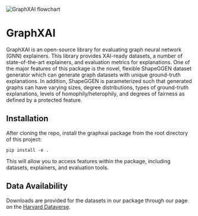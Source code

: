 ![GraphXAI flowchart](https://github.com/mims-harvard/GraphXAI/blob/main/img/graphxai_flowchart_new.png)

# GraphXAI

GraphXAI is an open-source library for evaluating graph neural network (GNN) explainers. This library provides XAI-ready datasets, a number of state-of-the-art explainers, and evaluation metrics for explanations. One of the major features of this package is the novel, flexible ShapeGGEN dataset generator which can generate graph datasets with unique ground-truth explanations. In addition, ShapeGGEN is parameterized such that generated graphs can have varying sizes, degree distributions, types of ground-truth explanations, levels of homophily/heterophily, and degrees of fairness as defined by a protected feature. 

## Installation

After cloning the repo, install the graphxai package from the root directory of this project:

  ```pip install -e .```
  
This will allow you to access features within the package, including datasets, explainers, and evaluation tools.

## Data Availability

Downloads are provided for the datasets in our package through our page on the [Harvard Dataverse](https://doi.org/10.7910/DVN/KULOS8). 
